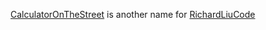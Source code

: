 [CalculatorOnTheStreet](https://github.com/CalculatorOnTheStreet) is another name for [RichardLiuCode](https://github.com/richardliucode)
